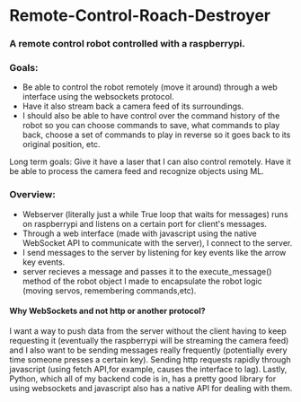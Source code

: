 # Remote-Control-Roach-Destroyer

### A remote control robot controlled with a raspberrypi.

### Goals: 
- Be able to control the robot remotely (move it around) through a web interface using the websockets protocol. 
- Have it also stream back a camera feed of its surroundings. 
- I should also be able to have control over the command history of the robot so you can choose commands to save, what commands to play back, choose a set of commands to play in reverse so it goes back to its original position, etc.

Long term goals: Give it have a laser that I can also control remotely. Have it be able to process the camera feed and recognize objects using ML.

### Overview: 
- Webserver (literally just a while True loop that waits for messages) runs on raspberrypi and listens on a certain port for client's messages. 
- Through a web interface (made with javascript using the native WebSocket API to communicate with the server), I connect to the server.
- I send messages to the server by listening for key events like the arrow key events.
- server recieves a message and passes it to the execute_message() method of the robot object I made to encapsulate the robot logic (moving servos, remembering commands,etc).


#### Why WebSockets and not http or another protocol?
I want a way to push data from the server without the client having to keep requesting it (eventually the raspberrypi will be streaming the camera feed) and I also want to be sending messages really frequently (potentially every time someone presses a certain key). Sending http requests rapidly through javascript (using fetch API,for example, causes the interface to lag). Lastly, Python, which all of my backend code is in, has a pretty good library for using websockets and javascript also has a native API for dealing with them.


